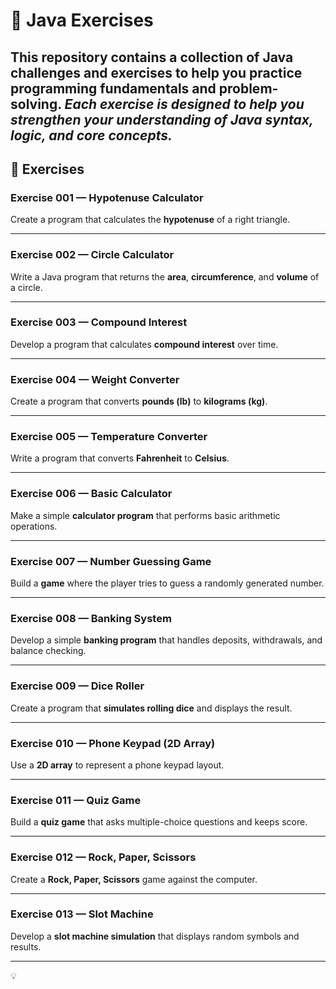 
# 🧩 Java Exercises

This repository contains a collection of **Java challenges and exercises** to help you practice programming fundamentals and problem-solving.
*Each exercise is designed to help you strengthen your understanding of Java syntax, logic, and core concepts.*
---

## 📘 Exercises

### **Exercise 001 — Hypotenuse Calculator**
Create a program that calculates the **hypotenuse** of a right triangle.

---

### **Exercise 002 — Circle Calculator**
Write a Java program that returns the **area**, **circumference**, and **volume** of a circle.

---

### **Exercise 003 — Compound Interest**
Develop a program that calculates **compound interest** over time.

---

### **Exercise 004 — Weight Converter**
Create a program that converts **pounds (lb)** to **kilograms (kg)**.

---

### **Exercise 005 — Temperature Converter**
Write a program that converts **Fahrenheit** to **Celsius**.

---

### **Exercise 006 — Basic Calculator**
Make a simple **calculator program** that performs basic arithmetic operations.

---

### **Exercise 007 — Number Guessing Game**
Build a **game** where the player tries to guess a randomly generated number.

---

### **Exercise 008 — Banking System**
Develop a simple **banking program** that handles deposits, withdrawals, and balance checking.

---

### **Exercise 009 — Dice Roller**
Create a program that **simulates rolling dice** and displays the result.

---

### **Exercise 010 — Phone Keypad (2D Array)**
Use a **2D array** to represent a phone keypad layout.

---

### **Exercise 011 — Quiz Game**
Build a **quiz game** that asks multiple-choice questions and keeps score.

---

### **Exercise 012 — Rock, Paper, Scissors**
Create a **Rock, Paper, Scissors** game against the computer.

---

### **Exercise 013 — Slot Machine**
Develop a **slot machine simulation** that displays random symbols and results.

---

💡 
